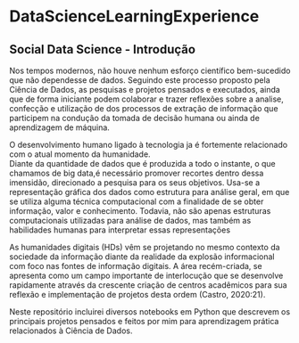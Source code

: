 # DataScienceLearningExperience 


## Social Data Science - Introdução

Nos tempos modernos, não houve nenhum esforço científico bem-sucedido que não dependesse de dados. Seguindo este processo proposto pela Ciência de Dados, as pesquisas e projetos pensados e executados, ainda que de forma iniciante podem colaborar e trazer reflexões sobre a analise, confecção e utilização de  dos processos de extração de informação que participem na condução da tomada de decisão humana ou ainda de aprendizagem de máquina. 

O desenvolvimento humano ligado à tecnologia ja é fortemente relacionado com o atual momento da humanidade.  
Diante da quantidade de dados que é produzida a todo o instante, o que chamamos de big data,é necessário promover recortes dentro dessa imensidão, direcionado a pesquisa para os seus objetivos. Usa-se a representação gráfica dos dados como estrutura para análise geral, em que se utiliza   alguma   técnica   computacional   com   a   finalidade   de   se   obter   informação,   valor   e conhecimento.  Todavia,  não  são apenas  estruturas  computacionais  utilizadas  para  análise  de dados, mas também as habilidades humanas para interpretar essas representações

As  humanidades  digitais (HDs)  vêm  se  projetando  no  mesmo  contexto  da  sociedade  da informação  diante  da  realidade  da  explosão  informacional  com  foco  nas  fontes  de  informação digitais.  A  área  recém-criada,  se  apresenta  como  um  campo  importante  de  interlocução  que  se desenvolve  rapidamente  através da  crescente criação de centros acadêmicos para sua  reflexão e implementação de projetos desta ordem (Castro, 2020:21).

Neste repositório incluirei diversos notebooks em Python que descrevem os principais projetos pensados e feitos por mim para aprendizagem prática relacionados à Ciência de Dados.

##
